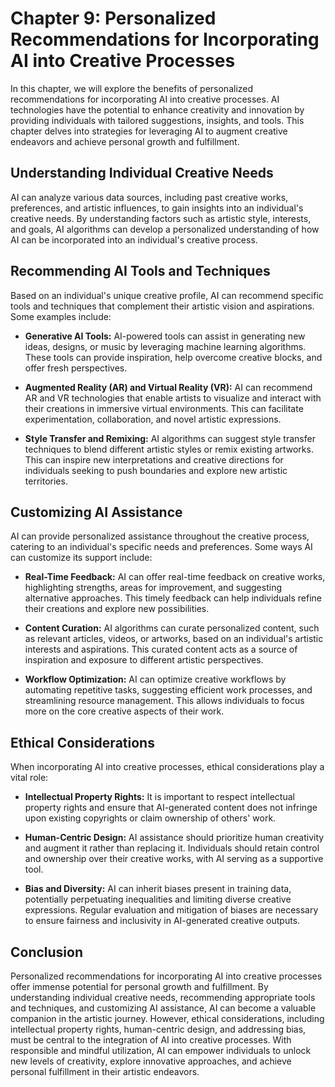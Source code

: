 Chapter 9: Personalized Recommendations for Incorporating AI into Creative Processes
====================================================================================

In this chapter, we will explore the benefits of personalized recommendations for incorporating AI into creative processes. AI technologies have the potential to enhance creativity and innovation by providing individuals with tailored suggestions, insights, and tools. This chapter delves into strategies for leveraging AI to augment creative endeavors and achieve personal growth and fulfillment.

Understanding Individual Creative Needs
---------------------------------------

AI can analyze various data sources, including past creative works, preferences, and artistic influences, to gain insights into an individual's creative needs. By understanding factors such as artistic style, interests, and goals, AI algorithms can develop a personalized understanding of how AI can be incorporated into an individual's creative process.

Recommending AI Tools and Techniques
------------------------------------

Based on an individual's unique creative profile, AI can recommend specific tools and techniques that complement their artistic vision and aspirations. Some examples include:

* **Generative AI Tools:** AI-powered tools can assist in generating new ideas, designs, or music by leveraging machine learning algorithms. These tools can provide inspiration, help overcome creative blocks, and offer fresh perspectives.

* **Augmented Reality (AR) and Virtual Reality (VR):** AI can recommend AR and VR technologies that enable artists to visualize and interact with their creations in immersive virtual environments. This can facilitate experimentation, collaboration, and novel artistic expressions.

* **Style Transfer and Remixing:** AI algorithms can suggest style transfer techniques to blend different artistic styles or remix existing artworks. This can inspire new interpretations and creative directions for individuals seeking to push boundaries and explore new artistic territories.

Customizing AI Assistance
-------------------------

AI can provide personalized assistance throughout the creative process, catering to an individual's specific needs and preferences. Some ways AI can customize its support include:

* **Real-Time Feedback:** AI can offer real-time feedback on creative works, highlighting strengths, areas for improvement, and suggesting alternative approaches. This timely feedback can help individuals refine their creations and explore new possibilities.

* **Content Curation:** AI algorithms can curate personalized content, such as relevant articles, videos, or artworks, based on an individual's artistic interests and aspirations. This curated content acts as a source of inspiration and exposure to different artistic perspectives.

* **Workflow Optimization:** AI can optimize creative workflows by automating repetitive tasks, suggesting efficient work processes, and streamlining resource management. This allows individuals to focus more on the core creative aspects of their work.

Ethical Considerations
----------------------

When incorporating AI into creative processes, ethical considerations play a vital role:

* **Intellectual Property Rights:** It is important to respect intellectual property rights and ensure that AI-generated content does not infringe upon existing copyrights or claim ownership of others' work.

* **Human-Centric Design:** AI assistance should prioritize human creativity and augment it rather than replacing it. Individuals should retain control and ownership over their creative works, with AI serving as a supportive tool.

* **Bias and Diversity:** AI can inherit biases present in training data, potentially perpetuating inequalities and limiting diverse creative expressions. Regular evaluation and mitigation of biases are necessary to ensure fairness and inclusivity in AI-generated creative outputs.

Conclusion
----------

Personalized recommendations for incorporating AI into creative processes offer immense potential for personal growth and fulfillment. By understanding individual creative needs, recommending appropriate tools and techniques, and customizing AI assistance, AI can become a valuable companion in the artistic journey. However, ethical considerations, including intellectual property rights, human-centric design, and addressing bias, must be central to the integration of AI into creative processes. With responsible and mindful utilization, AI can empower individuals to unlock new levels of creativity, explore innovative approaches, and achieve personal fulfillment in their artistic endeavors.
